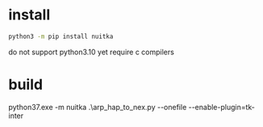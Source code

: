 # install
```bash
python3 -m pip install nuitka
```
do not support python3.10 yet
require c compilers

# build
 python37.exe -m nuitka .\arp_hap_to_nex.py --onefile --enable-plugin=tk-inter
